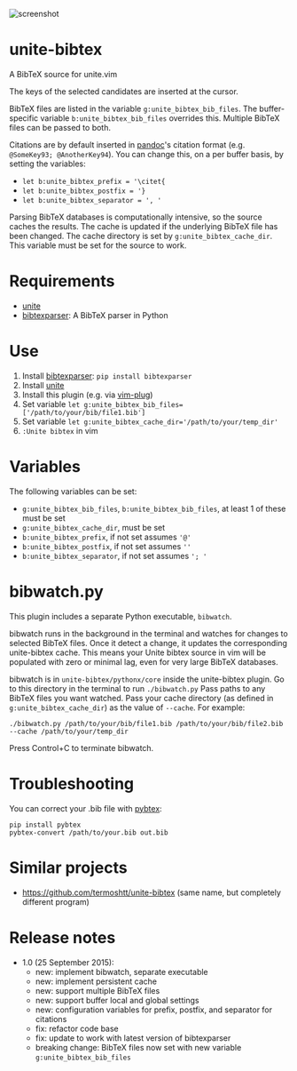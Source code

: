 ![](http://d.pr/i/13kC8+ "screenshot")

# unite-bibtex

A BibTeX source for unite.vim

The keys of the selected candidates are inserted at the cursor.

BibTeX files are listed in the variable `g:unite_bibtex_bib_files`.
    The buffer-specific variable `b:unite_bibtex_bib_files` overrides this.
    Multiple BibTeX files can be passed to both.

Citations are by default inserted in [pandoc][]'s citation format (e.g. `@SomeKey93; @AnotherKey94`).
You can change this, on a per buffer basis, by setting the variables:

- `let b:unite_bibtex_prefix = '\citet{`
- `let b:unite_bibtex_postfix = '}`
- `let b:unite_bibtex_separator = ', '`


Parsing BibTeX databases is computationally intensive, so the source caches the results.
    The cache is updated if the underlying BibTeX file has been changed.
    The cache directory is set by `g:unite_bibtex_cache_dir`.
    This variable must be set for the source to work.

# Requirements

- [unite][]
- [bibtexparser][]: A BibTeX parser in Python

# Use

1.  Install [bibtexparser][]: `pip install bibtexparser`
2.  Install [unite][]
3.  Install this plugin (e.g. via [vim-plug][])
4.  Set variable `let g:unite_bibtex_bib_files=['/path/to/your/bib/file1.bib']`
5.  Set variable `let g:unite_bibtex_cache_dir='/path/to/your/temp_dir'`
6.  `:Unite bibtex` in vim

# Variables

The following variables can be set:

- `g:unite_bibtex_bib_files`, `b:unite_bibtex_bib_files`, at least 1 of these must be set
- `g:unite_bibtex_cache_dir`, must be set
- `b:unite_bibtex_prefix`, if not set assumes `'@'`
- `b:unite_bibtex_postfix`, if not set assumes `''`
- `b:unite_bibtex_separator`, if not set assumes `'; '`

# bibwatch.py

This plugin includes a separate Python executable, `bibwatch`.

bibwatch runs in the background in the terminal and watches for changes to selected BibTeX files.
    Once it detect a change, it updates the corresponding unite-bibtex cache.
    This means your Unite bibtex source in vim will be populated with zero or minimal lag, even for very large BibTeX databases.

bibwatch is in `unite-bibtex/pythonx/core` inside the unite-bibtex plugin.
    Go to this directory in the terminal to run `./bibwatch.py`
    Pass paths to any BibTeX files you want watched.
    Pass your cache directory (as defined in `g:unite_bibtex_cache_dir`) as the value of `--cache`.
    For example:

    ./bibwatch.py /path/to/your/bib/file1.bib /path/to/your/bib/file2.bib --cache /path/to/your/temp_dir

Press Control+C to terminate bibwatch.

# Troubleshooting

You can correct your .bib file with [pybtex](http://pypi.python.org/pypi/pybtex):

```
pip install pybtex
pybtex-convert /path/to/your.bib out.bib
```

# Similar projects

- <https://github.com/termoshtt/unite-bibtex> (same name, but completely different program)

# Release notes

-   1.0 (25 September 2015):
    - new: implement bibwatch, separate executable
    - new: implement persistent cache
    - new: support multiple BibTeX files
    - new: support buffer local and global settings
    - new: configuration variables for prefix, postfix, and separator for citations
    - fix: refactor code base
    - fix: update to work with latest version of bibtexparser
    - breaking change: BibTeX files now set with new variable `g:unite_bibtex_bib_files`

 [pandoc]: http://johnmacfarlane.net/pandoc/index.html
 [bibtexparser]: https://bibtexparser.readthedocs.org/en/latest/
 [unite]: https://github.com/Shougo/unite.vim
 [vim-plug]: https://github.com/junegunn/vim-plug
